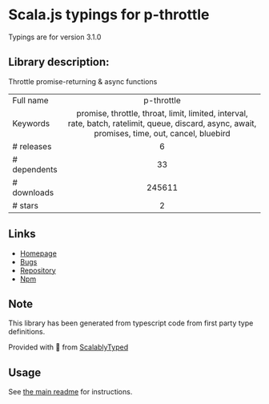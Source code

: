 
# Scala.js typings for p-throttle

Typings are for version 3.1.0

## Library description:
Throttle promise-returning & async functions

|                    |                 |
| ------------------ | :-------------: |
| Full name          | p-throttle |
| Keywords           | promise, throttle, throat, limit, limited, interval, rate, batch, ratelimit, queue, discard, async, await, promises, time, out, cancel, bluebird |
| # releases         | 6 |
| # dependents       | 33 |
| # downloads        | 245611 |
| # stars            | 2 |

## Links
- [Homepage](https://github.com/sindresorhus/p-throttle#readme)
- [Bugs](https://github.com/sindresorhus/p-throttle/issues)
- [Repository](https://github.com/sindresorhus/p-throttle)
- [Npm](https://www.npmjs.com/package/p-throttle)
    


## Note
This library has been generated from typescript code from first party type definitions.

Provided with :purple_heart: from [ScalablyTyped](https://github.com/oyvindberg/ScalablyTyped)

## Usage
See [the main readme](../../readme.md) for instructions.


